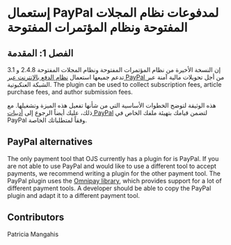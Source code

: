 # إستعمال PayPal لمدفوعات نظام المجلات المفتوحة ونظام المؤتمرات المفتوحة

## الفصل 1: المقدمة
إن النسخة الأخيرة من نظام المؤتمرات المفتوحة ونظام المجلات المفتوحة 2.4.8 و 3.1 تدعم جميعها استعمال [ نظام الدفع بالإنترنت عبر PayPal ](http://www.paypal.com) من أجل تحويلات مالية آمنة عبر الشبكة العنكبوتية. The plugin can be used to collect subscription fees, article purchase fees, and author submission fees.

هذه الوثيقة لتوضح الخطوات الأساسية التي من شأنها تفعيل هذه الميزة وتشغيلها. مع ذلك، عليك أيضاً الرجوع إلى [أدبيات PayPal](https://www.paypal.com/us/selfhelp/home) لتضمن قيامك بتهيئة ملفك الخاص في PayPal وفقاً لمتطلباتك الخاصة.

## PayPal alternatives
The only payment tool that OJS currently has a plugin for is PayPal. If you are not able to use PayPal and would like to use a different tool to accept payments, we recommend writing a plugin for the other payment tool. The PayPal plugin uses the [Omnipay library](https://omnipay.thephpleague.com/), which provides support for a lot of different payment tools. A developer should be able to copy the PayPal plugin and adapt it to a different payment tool.

## Contributors

Patricia Mangahis
